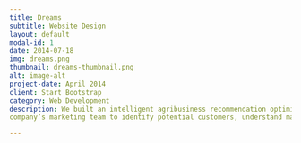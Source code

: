 ```yaml
---
title: Dreams
subtitle: Website Design
layout: default
modal-id: 1
date: 2014-07-18
img: dreams.png
thumbnail: dreams-thumbnail.png
alt: image-alt
project-date: April 2014
client: Start Bootstrap
category: Web Development
description: We built an intelligent agribusiness recommendation optimization engine – AGRO, developed to support an agri-science
company’s marketing team to identify potential customers, understand market needs, and provide customized and accurate marketing recommendations regarding individual farmers.

---
```

